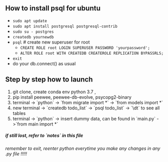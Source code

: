 ## How to install psql for ubuntu

- `sudo apt update`
- `sudo apt install postgresql postgresql-contrib`
- `sudo su - postgres`
- `createdb yournewdb`
- `psql` # create new superuser for root
  - `CREATE ROLE root LOGIN SUPERUSER PASSWORD 'yourpassword';`
  - `ALTER ROLE root WITH CREATEDB CREATEROLE REPLICATION BYPASSRLS;`
- `exit`
- do your db.connect() as usual


<h2>Step by step how to launch</h2>
<ol>
<li>git clone, create conda env python 3.7 , </l1>
<li>pip install peewee, peewee-db-evolve, psycopg2-binary</li>
<li> terminal -> `python` -> `from migrate import *` -> `from models import *` </l1>
<li> new terminal -> `createdb todo_list` -> `psql todo_list` -> `\dt` to see all tables</li>
<li> terminal -> `python` -> insert dummy data, can be found  in `main.py`  ->`from main import *`</li>
</ol>

<h5>if still lost, refer to `notes` in this file </h5>

<h6>remember to exit, reenter python everytime you make any changes in any .py file !!!!!</h6>
